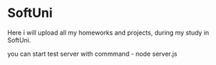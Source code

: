 # SoftUni
Here i will upload all my homeworks and projects, during my study in SoftUni.

you can start test server with commmand - node server.js
